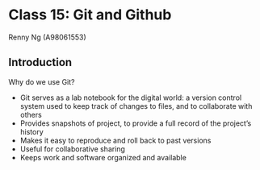 # Class 15: Git and Github
Renny Ng (A98061553)

## Introduction

Why do we use Git?

- Git serves as a lab notebook for the digital world: a version control
  system used to keep track of changes to files, and to collaborate with
  others
- Provides snapshots of project, to provide a full record of the
  project’s history
- Makes it easy to reproduce and roll back to past versions
- Useful for collaborative sharing
- Keeps work and software organized and available
